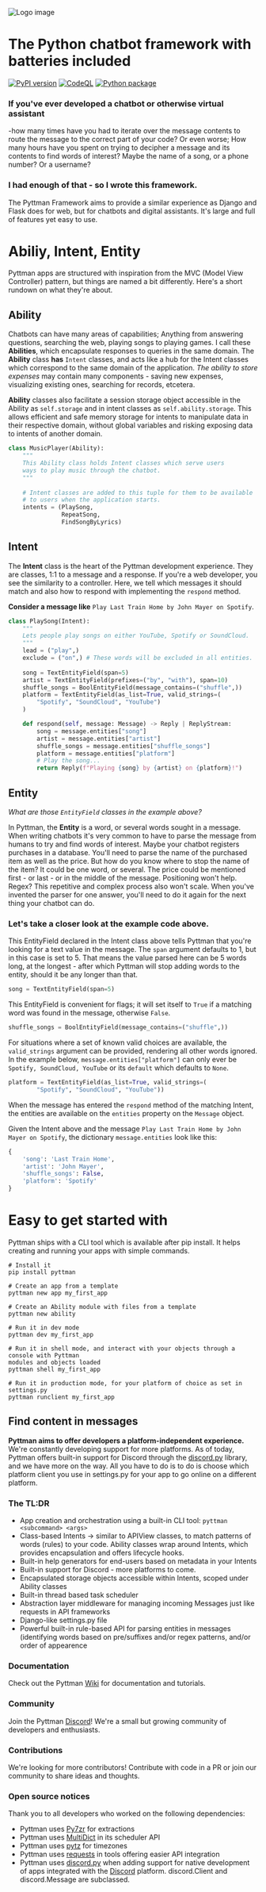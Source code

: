 
![Logo image](.github/cover.png)


# The Python chatbot framework with batteries included
[![PyPI version](https://badge.fury.io/py/Pyttman.svg)](https://badge.fury.io/py/Pyttman) [![CodeQL](https://github.com/dotchetter/Pyttman/actions/workflows/codeql-analysis.yml/badge.svg)](https://github.com/dotchetter/Pyttman/actions/workflows/codeql-analysis.yml) [![Python package](https://github.com/dotchetter/Pyttman/actions/workflows/python-package.yml/badge.svg)](https://github.com/dotchetter/Pyttman/actions/workflows/python-package.yml)

### If you've ever developed a chatbot or otherwise virtual assistant
-how many times have you had to iterate over the message contents to route the 
message to the correct part of your code? Or even worse; How many hours have you spent on 
trying to decipher a message and its contents to find words of interest? Maybe the name of a song, or a phone number? Or a username? 

### I had enough of that - so I wrote this framework.

The Pyttman Framework aims to provide a similar experience as Django and Flask does for web, but for chatbots and digital assistants.
It's large and full of features yet easy to use.

# Abiliy, Intent, Entity
Pyttman apps are structured with inspiration from the MVC (Model View Controller) 
pattern, but things are named a bit differently. Here's a short rundown on what they're about.


## Ability
Chatbots can have many areas of capabilities; Anything from answering questions, searching the web,
playing songs to playing games. I call these **Abilities**, which encapsulate responses to 
queries in the same domain. The **Ability** class **has** `Intent` classes, and acts like a hub for the Intent classes which 
correspond to the same domain of the application. *The ability to store expenses* may contain 
many components - saving new expenses, visualizing existing ones, searching for records, etcetera.

**Ability** classes also facilitate a session storage object accessible in the Ability as `self.storage` and in intent classes
as `self.ability.storage`. This allows efficient and safe memory storage for intents to manipulate data in their respective
domain, without global variables and risking exposing data to intents of another domain.

```python
class MusicPlayer(Ability):
    """
    This Ability class holds Intent classes which serve users
    ways to play music through the chatbot.
    """
    
    # Intent classes are added to this tuple for them to be available 
    # to users when the application starts.
    intents = (PlaySong,
               RepeatSong,
               FindSongByLyrics)
```


## Intent
The **Intent** class is the heart of the Pyttman development experience. They are classes, 1:1 to a message and a response.
If you're a web developer, you see the similarity to a controller.
Here, we tell which messages it should match and also how to respond with 
implementing the `respond` method.

**Consider a message like** `Play Last Train Home by John Mayer on Spotify`.

```python
class PlaySong(Intent):
    """
    Lets people play songs on either YouTube, Spotify or SoundCloud.
    """
    lead = ("play",)
    exclude = ("on",) # These words will be excluded in all entities.
    
    song = TextEntityField(span=5)
    artist = TextEntityField(prefixes=("by", "with"), span=10)
    shuffle_songs = BoolEntityField(message_contains=("shuffle",))
    platform = TextEntityField(as_list=True, valid_strings=(
        "Spotify", "SoundCloud", "YouTube")
    )

    def respond(self, message: Message) -> Reply | ReplyStream:
        song = message.entities["song"]
        artist = message.entities["artist"]
        shuffle_songs = message.entities["shuffle_songs"]
        platform = message.entities["platform"]
        # Play the song...        
        return Reply(f"Playing {song} by {artist} on {platform}!")
```

## Entity
*What are those `EntityField` classes in the example above?*

In Pyttman, the **Entity** is a word, or several words sought in a message. When writing chatbots 
it's very common to have to parse the message from humans to try and find words of 
interest. Maybe your chatbot registers purchases in a database. You'll need to parse 
the name of the purchased item as well as the price. But how do you know where to stop 
the name of the item? It could be one word, or several. The price could be mentioned 
first - or last - or in the middle of the message. Positioning won't help. Regex? 
This repetitive and complex process also won't scale. When you've invented the parser 
for one answer, you'll need to do it again for the next thing your chatbot can do. 

### Let's take a closer look at the example code above.

This EntityField declared in the Intent class above tells Pyttman that you're looking for 
a text value in the message. The `span` argument defaults to 1, but in this case is set to 5.
That means the value parsed here can be 5 words long, at the longest - after which Pyttman will
stop adding words to the entity, should it be any longer than that.

```python
song = TextEntityField(span=5)
```

This EntityField is convenient for flags; it will set itself to `True` if a matching word was found in the message, otherwise `False`.
```python
shuffle_songs = BoolEntityField(message_contains=("shuffle",))
```

For situations where a set of known valid choices are available, the `valid_strings` argument can be provided, rendering all other words ignored.
In the example below, `message.entities["platform"]` can only ever be `Spotify, SoundCloud, YouTube` or its `default` which defaults to `None`.
```python
platform = TextEntityField(as_list=True, valid_strings=(
        "Spotify", "SoundCloud", "YouTube"))
```

When the message has entered the `respond` method of the matching Intent, the entities are
available on the `entities` property on the `Message` object. 

Given the Intent above and the message `Play Last Train Home by John Mayer on Spotify`, the dictionary `message.entities` look like this:

```python
{
    'song': 'Last Train Home', 
    'artist': 'John Mayer', 
    'shuffle_songs': False, 
    'platform': 'Spotify'
}
```
        

# Easy to get started with
Pyttman ships with a CLI tool which is available after pip install. It helps creating 
and running your apps with simple commands. 

```
# Install it
pip install pyttman

# Create an app from a template
pyttman new app my_first_app

# Create an Ability module with files from a template
pyttman new ability 

# Run it in dev mode
pyttman dev my_first_app

# Run it in shell mode, and interact with your objects through a console with Pyttman 
modules and objects loaded
pyttman shell my_first_app

# Run it in production mode, for your platform of choice as set in settings.py
pyttman runclient my_first_app
```

## Find content in messages 


**Pyttman aims to offer developers a platform-independent experience.** 
We're constantly developing support for more platforms. As of today, Pyttman offers built-in support for Discord through the [discord.py](https://github.com/Rapptz/discord.py) library, and we have more on the way. 
All you have to do is to do is choose which platform client you use in settings.py for your app to go online 
on a different platform.

### The TL:DR

* App creation and orchestration using a built-in CLI tool: `pyttman <subcommand> <args>`
* Class-based Intents -> similar to APIView classes, to match patterns of words (rules) to your code. Ability classes wrap around Intents, which provides encapsulation and offers lifecycle hooks. 
* Built-in help generators for end-users based on metadata in your Intents
* Built-in support for Discord - more platforms to come.
* Encapsulated storage objects accessible within Intents, scoped under Ability classes
* Built-in thread based task scheduler 
* Abstraction layer middleware for managing incoming Messages just like requests in API frameworks
* Django-like settings.py file
* Powerful built-in rule-based API for parsing entities in messages (identifying words based on pre/suffixes and/or regex patterns, and/or order of appearence


### Documentation
Check out the Pyttman [Wiki](https://github.com/dotchetter/Pyttman/wiki) for documentation and tutorials. 

### Community
Join the Pyttman [Discord](https://discord.gg/s2VMAcqGzC)! We're a small but growing community of developers and enthusiasts.

### Contributions
We're looking for more contributors! Contribute with code in a PR or join our community to share ideas and thoughts.

### Open source notices
Thank you to all developers who worked on the following dependencies:

* Pyttman uses [Py7zr](https://github.com/miurahr/py7zr) for extractions 
* Pyttman uses [MultiDict](https://github.com/aio-libs/multidict) in its scheduler API 
* Pyttman uses [pytz](https://pythonhosted.org/pytz/) for timezones
* Pyttman uses [requests](https://docs.python-requests.org/en/master/) in tools offering easier API integration
* Pyttman uses [discord.py](https://github.com/Rapptz/discord.py) when adding support for native development of apps integrated with the [Discord](https://discord.com/) platform. discord.Client and discord.Message are subclassed. 

